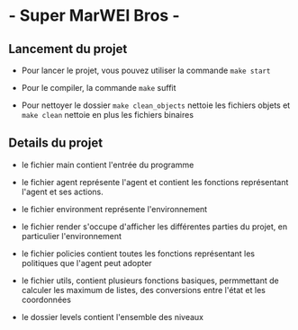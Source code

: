 # - Super MarWEI Bros -

## Lancement du projet

- Pour lancer le projet, vous pouvez utiliser la commande
  `make start`

- Pour le compiler, la commande `make` suffit

- Pour nettoyer le dossier `make clean_objects` nettoie les fichiers objets et `make clean` nettoie en plus les fichiers binaires

## Details du projet

- le fichier main contient l'entrée du programme

- le fichier agent représente l'agent et contient les fonctions représentant l'agent et ses actions.
- le fichier environment représente l'environnement
- le fichier render s'occupe d'afficher les différentes parties du projet, en particulier l'environnement
- le fichier policies contient toutes les fonctions représentant les politiques que l'agent peut adopter
- le fichier utils, contient plusieurs fonctions basiques, permmettant de calculer les maximum de listes, des conversions entre l'état et les coordonnées

- le dossier levels contient l'ensemble des niveaux
